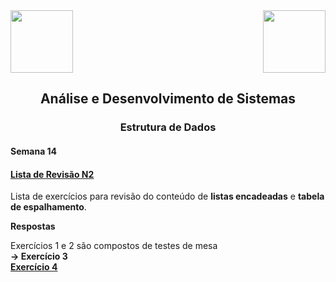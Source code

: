 <div>
  <img src="https://www.fateczl.edu.br/assets/logos/fatec-zl.png" height=100>
  <img src="https://www.fateczl.edu.br/assets/logos/novo-logo-colorido.png" align="right" height=100>
</div>


<h2 align="center">Análise e Desenvolvimento de Sistemas</h2>
<h3 align="center">Estrutura de Dados</h3>
<h4>Semana 14</h4>

<h4>

[Lista de Revisão N2](https://github.com/leo-gremes-ads/ED_S14_E03_TabelaDDD/blob/main/Revis%C3%A3o%20N2%20sem%20%C3%A1rvore.pdf)
</h4>

Lista de exercícios para revisão do conteúdo de <b>listas encadeadas</b> e <b>tabela de espalhamento</b>.


<b>Respostas<br>

</b>Exercícios 1 e 2 são compostos de testes de mesa<br><b>
-> Exercício 3<br>
[Exercício 4](https://github.com/leo-gremes-ads/ED_S14_E04_HashNumero)<br>
</b>
